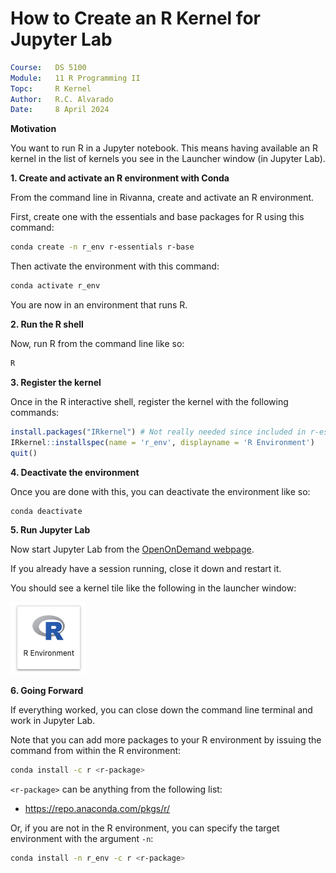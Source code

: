 # How to Create an R Kernel for Jupyter Lab


```yaml
Course:   DS 5100
Module:   11 R Programming II
Topc:     R Kernel
Author:   R.C. Alvarado
Date:     8 April 2024
```

**Motivation**

You want to run R in a Jupyter notebook. This means having available an R kernel in the list of kernels you see in the Launcher window (in Jupyter Lab).


**1. Create and activate an R environment with Conda**

From the command line in Rivanna, create and activate an R environment. 

First, create one with the essentials and base packages for R using this command:

```bash
conda create -n r_env r-essentials r-base
```

Then activate the environment with this command:

```bash
conda activate r_env
```

You are now in an environment that runs R.


**2. Run the R shell**

Now, run R from the command line like so:

```bash
R
```

**3. Register the kernel**

Once in the R interactive shell, register the kernel with the following commands:  

```r
install.packages("IRkernel") # Not really needed since included in r-essentials
IRkernel::installspec(name = 'r_env', displayname = 'R Environment')
quit()
```

**4. Deactivate the environment**

Once you are done with this, you can deactivate the environment like so:

```bash
conda deactivate
```

**5. Run Jupyter Lab**

Now start Jupyter Lab from the [OpenOnDemand webpage](https://ood.hpc.virginia.edu/pun/sys/dashboard). 

If you already have a session running, close it down and restart it.

You should see a kernel tile like the following in the launcher window:

![](./images/r-kernel.png)


**6. Going Forward**

If everything worked, you can close down the command line terminal and work in Jupyter Lab.

Note that you can add more packages to your R environment by issuing the command from within the R environment:

```bash
conda install -c r <r-package>
```

`<r-package>` can be anything from the following list:

- https://repo.anaconda.com/pkgs/r/

Or, if you are not in the R environment, you can specify the target environment with the argument `-n`:

```bash
conda install -n r_env -c r <r-package>
```